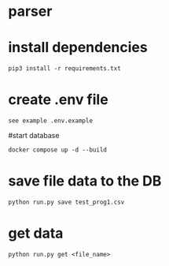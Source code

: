 # parser
# install dependencies

    pip3 install -r requirements.txt

# create .env file
    see example .env.example

#start database

    docker compose up -d --build

# save file data to the DB
    python run.py save test_prog1.csv

# get data
    python run.py get <file_name>